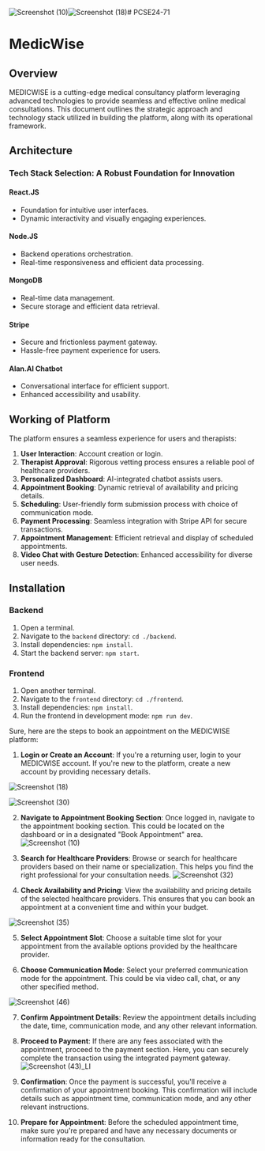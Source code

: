 ![Screenshot (10)](https://github.com/PRERNA-CHOUDHARY/root/assets/74724592/4fd74b88-2330-4482-94a0-b52a17d82f6d)![Screenshot (18)](https://github.com/PRERNA-CHOUDHARY/root/assets/74724592/a214a5f7-5a66-4aaf-ab95-f6f9f9d155cc)# PCSE24-71
# MedicWise

## Overview
MEDICWISE is a cutting-edge medical consultancy platform leveraging advanced technologies to provide seamless and effective online medical consultations. This document outlines the strategic approach and technology stack utilized in building the platform, along with its operational framework.

## Architecture
### Tech Stack Selection: A Robust Foundation for Innovation
#### React.JS
- Foundation for intuitive user interfaces.
- Dynamic interactivity and visually engaging experiences.

#### Node.JS
- Backend operations orchestration.
- Real-time responsiveness and efficient data processing.

#### MongoDB
- Real-time data management.
- Secure storage and efficient data retrieval.

#### Stripe
- Secure and frictionless payment gateway.
- Hassle-free payment experience for users.

#### Alan.AI Chatbot
- Conversational interface for efficient support.
- Enhanced accessibility and usability.

## Working of Platform
The platform ensures a seamless experience for users and therapists:
1. **User Interaction**: Account creation or login.
2. **Therapist Approval**: Rigorous vetting process ensures a reliable pool of healthcare providers.
3. **Personalized Dashboard**: AI-integrated chatbot assists users.
4. **Appointment Booking**: Dynamic retrieval of availability and pricing details.
5. **Scheduling**: User-friendly form submission process with choice of communication mode.
6. **Payment Processing**: Seamless integration with Stripe API for secure transactions.
7. **Appointment Management**: Efficient retrieval and display of scheduled appointments.
8. **Video Chat with Gesture Detection**: Enhanced accessibility for diverse user needs.

## Installation
### Backend
1. Open a terminal.
2. Navigate to the `backend` directory: `cd ./backend`.
3. Install dependencies: `npm install`.
4. Start the backend server: `npm start`.

### Frontend
1. Open another terminal.
2. Navigate to the `frontend` directory: `cd ./frontend`.
3. Install dependencies: `npm install`.
4. Run the frontend in development mode: `npm run dev`.

Sure, here are the steps to book an appointment on the MEDICWISE platform:

1. **Login or Create an Account**: If you're a returning user, login to your MEDICWISE account. If you're new to the platform, create a new account by providing necessary details.

![Screenshot (18)](https://github.com/PRERNA-CHOUDHARY/root/assets/74724592/82acad92-a6b3-42c9-a9a3-2440dc394e12)

![Screenshot (30)](https://github.com/PRERNA-CHOUDHARY/root/assets/74724592/e0a51dee-e18a-4c43-b25c-e480c0855ed5)

2. **Navigate to Appointment Booking Section**: Once logged in, navigate to the appointment booking section. This could be located on the dashboard or in a designated "Book Appointment" area.
![Screenshot (10)](https://github.com/PRERNA-CHOUDHARY/root/assets/74724592/933c41ba-aa90-455b-bc39-134bc97d48b5)

3. **Search for Healthcare Providers**: Browse or search for healthcare providers based on their name or specialization. This helps you find the right professional for your consultation needs.
![Screenshot (32)](https://github.com/PRERNA-CHOUDHARY/root/assets/74724592/80fbbfe9-2501-4f82-af0b-c7d20a14ed17)


4. **Check Availability and Pricing**: View the availability and pricing details of the selected healthcare providers. This ensures that you can book an appointment at a convenient time and within your budget.

![Screenshot (35)](https://github.com/PRERNA-CHOUDHARY/root/assets/74724592/d3f7fca4-98ed-487a-bbd1-b3e400ba1645)

5. **Select Appointment Slot**: Choose a suitable time slot for your appointment from the available options provided by the healthcare provider.

6. **Choose Communication Mode**: Select your preferred communication mode for the appointment. This could be via video call, chat, or any other specified method.

![Screenshot (46)](https://github.com/PRERNA-CHOUDHARY/root/assets/74724592/fc524d7f-10f1-4371-9626-59059a3f8fff)

7. **Confirm Appointment Details**: Review the appointment details including the date, time, communication mode, and any other relevant information.

8. **Proceed to Payment**: If there are any fees associated with the appointment, proceed to the payment section. Here, you can securely complete the transaction using the integrated payment gateway.
![Screenshot (43)_LI](https://github.com/PRERNA-CHOUDHARY/root/assets/74724592/df7e2975-dfea-4498-9ee0-1f044eadc846)

9. **Confirmation**: Once the payment is successful, you'll receive a confirmation of your appointment booking. This confirmation will include details such as appointment time, communication mode, and any other relevant instructions.
10. **Prepare for Appointment**: Before the scheduled appointment time, make sure you're prepared and have any necessary documents or information ready for the consultation.

